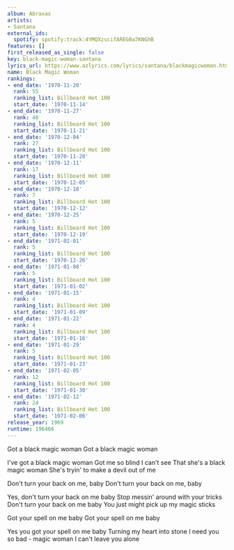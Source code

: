 ```yaml
---
album: Abraxas
artists:
- Santana
external_ids:
  spotify: spotify:track:4YMQXzscifAREG0a7KNGhB
features: []
first_released_as_single: false
key: black-magic-woman-santana
lyrics_url: https://www.azlyrics.com/lyrics/santana/blackmagicwoman.html
name: Black Magic Woman
rankings:
- end_date: '1970-11-20'
  rank: 55
  ranking_list: Billboard Hot 100
  start_date: '1970-11-14'
- end_date: '1970-11-27'
  rank: 40
  ranking_list: Billboard Hot 100
  start_date: '1970-11-21'
- end_date: '1970-12-04'
  rank: 27
  ranking_list: Billboard Hot 100
  start_date: '1970-11-28'
- end_date: '1970-12-11'
  rank: 17
  ranking_list: Billboard Hot 100
  start_date: '1970-12-05'
- end_date: '1970-12-18'
  rank: 7
  ranking_list: Billboard Hot 100
  start_date: '1970-12-12'
- end_date: '1970-12-25'
  rank: 5
  ranking_list: Billboard Hot 100
  start_date: '1970-12-19'
- end_date: '1971-01-01'
  rank: 5
  ranking_list: Billboard Hot 100
  start_date: '1970-12-26'
- end_date: '1971-01-08'
  rank: 5
  ranking_list: Billboard Hot 100
  start_date: '1971-01-02'
- end_date: '1971-01-15'
  rank: 4
  ranking_list: Billboard Hot 100
  start_date: '1971-01-09'
- end_date: '1971-01-22'
  rank: 4
  ranking_list: Billboard Hot 100
  start_date: '1971-01-16'
- end_date: '1971-01-29'
  rank: 5
  ranking_list: Billboard Hot 100
  start_date: '1971-01-23'
- end_date: '1971-02-05'
  rank: 12
  ranking_list: Billboard Hot 100
  start_date: '1971-01-30'
- end_date: '1971-02-12'
  rank: 24
  ranking_list: Billboard Hot 100
  start_date: '1971-02-06'
release_year: 1969
runtime: 196466
---
```

Got a black magic woman
Got a black magic woman

I've got a black magic woman
Got me so blind I can't see
That she's a black magic woman
She's tryin' to make a devil out of me

Don't turn your back on me, baby
Don't turn your back on me, baby

Yes, don't turn your back on me baby
Stop messin' around with your tricks
Don't turn your back on me baby
You just might pick up my magic sticks

Got your spell on me baby
Got your spell on me baby

Yes you got your spell on me baby
Turning my heart into stone
I need you so bad - magic woman
I can't leave you alone
